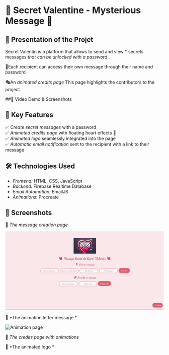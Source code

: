 # 💌 Secret Valentine - Mysterious Message 💖

## 🌟 Presentation of the Projet 

Secret Valentin is a platform that allows to send and view * secrets messages *that can be unlocked with a password* . 

📩Each recipient can access their own message through their name and password

🎭An *animated credits page* 
This page highlights the contributors to the project.

##🎥 Video Demo & Screenshots  

## 🚀 Key Features  
✅ *Create secret messages* with a password   
✅ *Animated credits page* with floating heart effects 💖  
✅ *Animated logo* seamlessly integrated into the page  
✅ *Automatic email notification* sent to the recipient with a link to their message 


## 🛠 Technologies Used  
- *Frontend:* HTML, CSS, JavaScript  
- *Backend:* Firebase Realtime Database  
- *Email Automation:* EmailJS  
- *Animations*: Procreate

## 🎨 Screenshots  
📌 *The message creation page* 

![Creation page](assets/creation_page.png)
 

📌 *The animation letter message * 

![Animation page](https://youtube.com/shorts/LeHNj6pFvjs?feature=share)
 


📌 *The credits page with animations*  

📌 *The animated logo * 








